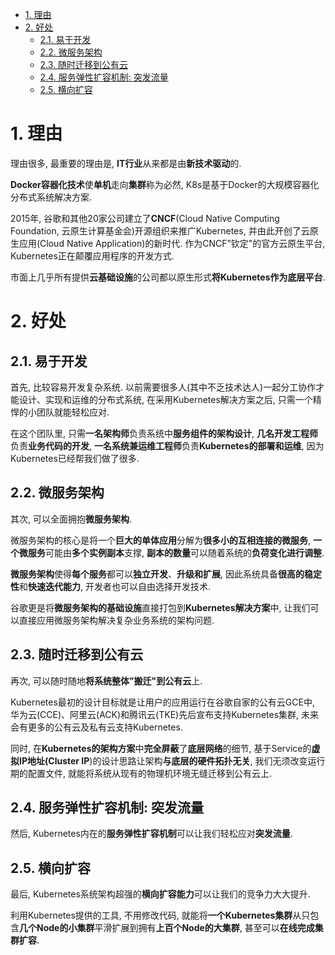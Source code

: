 
<!-- @import "[TOC]" {cmd="toc" depthFrom=1 depthTo=6 orderedList=false} -->

<!-- code_chunk_output -->

- [1. 理由](#1-理由)
- [2. 好处](#2-好处)
  - [2.1. 易于开发](#21-易于开发)
  - [2.2. 微服务架构](#22-微服务架构)
  - [2.3. 随时迁移到公有云](#23-随时迁移到公有云)
  - [2.4. 服务弹性扩容机制: 突发流量](#24-服务弹性扩容机制-突发流量)
  - [2.5. 横向扩容](#25-横向扩容)

<!-- /code_chunk_output -->

# 1. 理由

理由很多, 最重要的理由是, **IT行业**从来都是由**新技术驱动**的. 

**Docker容器化技术**使**单机**走向**集群**称为必然, K8s是基于Docker的大规模容器化分布式系统解决方案.

2015年, 谷歌和其他20家公司建立了**CNCF**(Cloud Native Computing Foundation, 云原生计算基金会)开源组织来推广Kubernetes, 并由此开创了云原生应用(Cloud Native Application)的新时代. 作为CNCF”钦定"的官方云原生平台, Kubernetes正在颠覆应用程序的开发方式. 

市面上几乎所有提供**云基础设施**的公司都以原生形式**将Kubernetes作为底层平台**.

# 2. 好处

## 2.1. 易于开发

首先, 比较容易开发复杂系统. 以前需要很多人(其中不乏技术达人)一起分工协作才能设计、实现和运维的分布式系统, 在采用Kubernetes解决方案之后, 只需一个精悍的小团队就能轻松应对. 

在这个团队里, 只需**一名架构师**负责系统中**服务组件的架构设计**, **几名开发工程师**负责**业务代码的开发**, **一名系统兼运维工程师**负责**Kubernetes的部署和运维**, 因为Kubernetes已经帮我们做了很多. 

## 2.2. 微服务架构

其次, 可以全面拥抱**微服务架构**. 

微服务架构的核心是将一个**巨大的单体应用**分解为**很多小的互相连接的微服务**, **一个微服务**可能由**多个实例副本**支撑, **副本的数量**可以随着系统的**负荷变化进行调整**. 

**微服务架构**使得**每个服务**都可以**独立开发**、**升级和扩展**, 因此系统具备**很高的稳定性**和**快速迭代能力**, 开发者也可以自由选择开发技术. 

谷歌更是将**微服务架构的基础设施**直接打包到**Kubernetes解决方案**中, 让我们可以直接应用微服务架构解决复杂业务系统的架构问题. 

## 2.3. 随时迁移到公有云

再次, 可以随时随地**将系统整体”搬迁"到公有云**上. 

Kubernetes最初的设计目标就是让用户的应用运行在谷歌自家的公有云GCE中, 华为云(CCE)、阿里云(ACK)和腾讯云(TKE)先后宣布支持Kubernetes集群, 未来会有更多的公有云及私有云支持Kubernetes. 

同时, 在**Kubernetes的架构方案**中**完全屏蔽**了**底层网络**的细节, 基于Service的**虚拟IP地址(Cluster IP**)的设计思路让架构**与底层的硬件拓扑无关**, 我们无须改变运行期的配置文件, 就能将系统从现有的物理机环境无缝迁移到公有云上. 

## 2.4. 服务弹性扩容机制: 突发流量

然后, Kubernetes内在的**服务弹性扩容机制**可以让我们轻松应对**突发流量**. 

## 2.5. 横向扩容

最后, Kubernetes系统架构超强的**横向扩容能力**可以让我们的竞争力大大提升. 

利用Kubernetes提供的工具, 不用修改代码, 就能将**一个Kubernetes集群**从只包含**几个Node的小集群**平滑扩展到拥有**上百个Node的大集群**, 甚至可以**在线完成集群扩容**. 